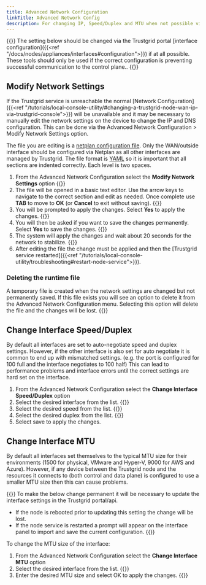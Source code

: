 ```yaml
---
title: Advanced Network Configuration
linkTitle: Advanced Network Config
description: For changing IP, Speed/Duplex and MTU when not possible via control plane
---
```


{{<alert color="warning">}} The setting below should be changed via the Trustgrid portal [interface configuration]({{<ref "/docs/nodes/appliances/interfaces#configuration">}}) if at all possible. These tools should only be used if the correct configuration is preventing successful communication to the control plane.. {{</alert>}}


## Modify Network Settings
If the Trustgrid service is unreachable the normal [Network Configuration]({{<ref "/tutorials/local-console-utility/#changing-a-trustgrid-node-wan-ip-via-trustgrid-console">}}) will be unavailable and it may be necessary to manually edit the network settings on the device to change the IP and DNS configuration. This can be done via the Advanced Network Configuration > Modify Network Settings option. 

The file you are editing is a [netplan configuration file](https://netplan.io/reference). Only the WAN/outside interface should be configured via Netplan as all other interfaces are managed by Trustgrid. The file format is [YAML](https://yaml.org/) so it is important that all sections are indented correctly. Each level is two spaces.

1. From the Advanced Network Configuration select the **Modify Network Settings** option {{<tgimg src="adv-net-conf-menu.png" caption="Modify Network Settings option" width="80%">}}
1. The file will be opened in a basic text editor. Use the arrow keys to navigate to the correct section and edit as needed. Once complete use **TAB** to move to **OK** (or **Cancel** to exit without saving). {{<tgimg src="adv-net-conf-edit.png" caption="Edit the file" width="80%">}}
1. You will be prompted to apply the changes. Select **Yes** to apply the changes. {{<tgimg src="adv-net-conf-apply.png" caption="Apply the changes" width="80%">}}
1. You will then be asked if you want to save the changes permanently. Select **Yes** to save the changes. {{<tgimg src="adv-net-conf-save.png" caption="Save the changes" width="80%">}}
1. The system will apply the changes and wait about 20 seconds for the network to stabilize.  {{<tgimg src="adv-net-conf-stable.png" caption="Wait for the network to stabilize" width="80%">}}
1. After editing the file the change must be applied and then the [Trustgrid service restarted]({{<ref "/tutorials/local-console-utility/troubleshooting#restart-node-service">}}).

### Deleting the runtime file
A temporary file is created when the network settings are changed but not permanently saved. If this file exists you will see an option to delete it from the Advanced Network Configuration menu. Selecting this option will delete the file and the changes will be lost.
{{<tgimg src="adv-net-conf-del-run.png" caption="Delete the Netplan Runtime File" width="80%">}}

## Change Interface Speed/Duplex
By default all interfaces are set to auto-negotiate speed and duplex settings. However, if the other interface is also set for auto negotiate it is common to end up with mismatched settings. (e.g. the port is configured for 100 full and the interface negotiates to 100 half) This can lead to performance problems and interface errors until the correct settings are hard set on the interface.  

1. From the Advanced Network Configuration select the **Change Interface Speed/Duplex** option
1. Select the desired interface from the list. {{<tgimg src="speed-select-int.png" alt="Speed/Duplex Select Interface" width="80%">}}
1. Select the desired speed from the list. {{<tgimg src="speed-select-speed.png" alt="Select Speed of 1000, 100 or 10" width="80%">}}
1. Select the desired duplex from the list. {{<tgimg src="duplex-select.png" alt="Duplex options Full or Half" width="80%">}}
1. Select save to apply the changes.

## Change Interface MTU
By default all interfaces set themselves to the typical MTU size for their environments (1500 for physical, VMware and Hyper-V, 9000 for AWS and Azure). However, if any device between the Trustgrid node and the resources it connects to (both control and data plane) is configured to use a smaller MTU size then this can cause problems. 

{{<alert color="warning">}}
To make the below change permanent it will be necessary to update the interface settings in the Trustgrid portal/api.
- If the node is rebooted prior to updating this setting the change will be lost.
- If the node service is restarted a prompt will appear on the interface panel to import and save the current configuration. 
{{</alert>}}

To change the MTU size of the interface:
1. From the Advanced Network Configuration select the **Change Interface MTU** option
1. Select the desired interface from the list. {{<tgimg src="mtu-interface-select.png" alt="MTU Select Interface" width="80%">}}
1. Enter the desired MTU size and select OK to apply the changes. {{<tgimg src="mtu-enter-mtu.png" alt="MTU Enter MTU" width="80%">}}
